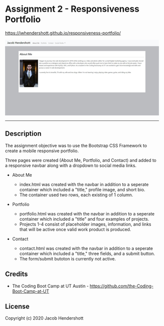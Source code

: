 # Assignment 2 - Responsiveness Portfolio
https://jwhendershott.github.io/responsiveness-portfolio/

<img src="assets/images/screenshot.jpg">
<hr>

## Description

The assignment objective was to use the Bootstrap CSS Framework to create a mobile responsive portfolio.

Three pages were created (About Me, Portfolio, and Contact) and added to a responsive navbar along with a dropdown to social media links.

- About Me
  - index.html was created with the navbar in addition to a seperate container which included a "title," profile image, and short bio.
  - The container used two rows, each existing of 1 column.

- Portfolio
  - portfolio.html was created with the navbar in addition to a seperate container which included a "title" and four examples of projects.
  - Projects 1-4 consist of placeholder images, information, and links that will be active once valid work product is produced.

- Contact 
  - contact.html was created with the navbar in addition to a seperate container which included a "title," three fields, and a submit button.
  - The form/submit butoton is currently not active.

## Credits

* The Coding Boot Camp at UT Austin - https://github.com/the-Coding-Boot-Camp-at-UT

## License

Copyright (c) 2020 Jacob Hendershott